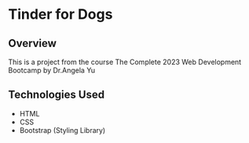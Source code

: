 # Tinder for Dogs

## Overview
This is a project from the course The Complete 2023 Web Development Bootcamp by Dr.Angela Yu

## Technologies Used
* HTML
* CSS
* Bootstrap (Styling Library)

